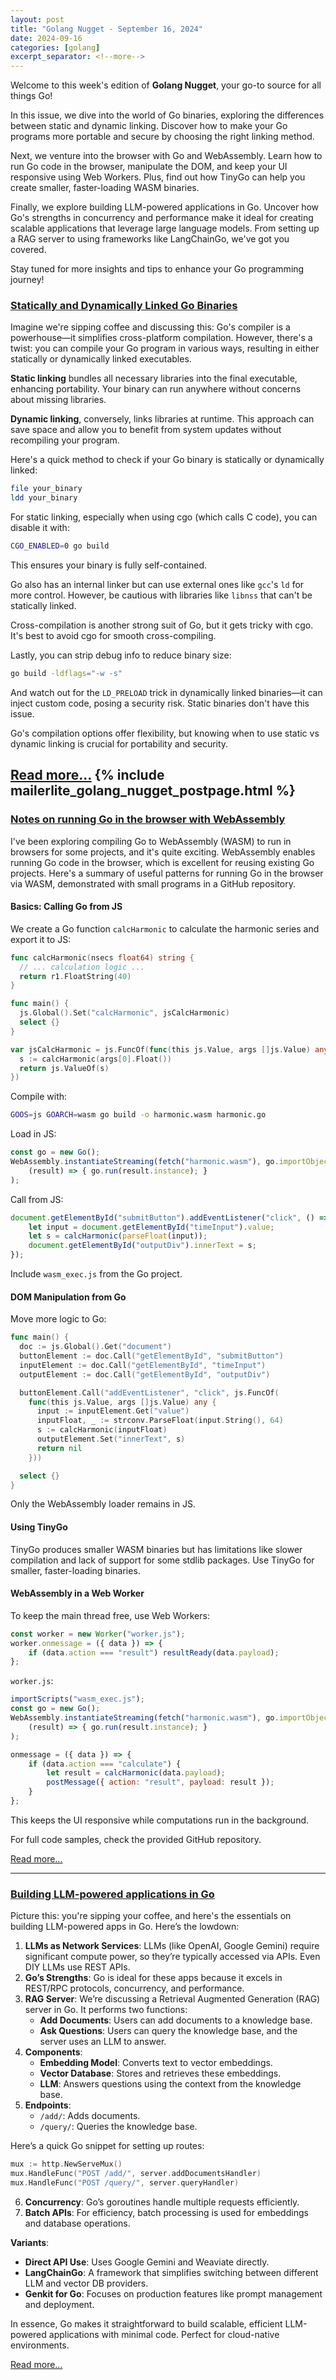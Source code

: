 ```yaml
---
layout: post
title: "Golang Nugget - September 16, 2024"
date: 2024-09-16
categories: [golang]
excerpt_separator: <!--more-->
---
```

Welcome to this week's edition of **Golang Nugget**, your go-to source for all things Go!

In this issue, we dive into the world of Go binaries, exploring the differences between static and dynamic linking. Discover how to make your Go programs more portable and secure by choosing the right linking method.

Next, we venture into the browser with Go and WebAssembly. Learn how to run Go code in the browser, manipulate the DOM, and keep your UI responsive using Web Workers. Plus, find out how TinyGo can help you create smaller, faster-loading WASM binaries.

Finally, we explore building LLM-powered applications in Go. Uncover how Go's strengths in concurrency and performance make it ideal for creating scalable applications that leverage large language models. From setting up a RAG server to using frameworks like LangChainGo, we've got you covered.

Stay tuned for more insights and tips to enhance your Go programming journey!
<!--more-->
### [Statically and Dynamically Linked Go Binaries](https://packagemain.tech/p/golang-statically-and-dynamically-linked-binaries)

Imagine we're sipping coffee and discussing this: Go's compiler is a powerhouse—it simplifies cross-platform compilation. However, there's a twist: you can compile your Go program in various ways, resulting in either statically or dynamically linked executables.

**Static linking** bundles all necessary libraries into the final executable, enhancing portability. Your binary can run anywhere without concerns about missing libraries.

**Dynamic linking**, conversely, links libraries at runtime. This approach can save space and allow you to benefit from system updates without recompiling your program.

Here's a quick method to check if your Go binary is statically or dynamically linked:
```sh
file your_binary
ldd your_binary
```

For static linking, especially when using cgo (which calls C code), you can disable it with:
```sh
CGO_ENABLED=0 go build
```

This ensures your binary is fully self-contained.

Go also has an internal linker but can use external ones like `gcc`'s `ld` for more control. However, be cautious with libraries like `libnss` that can't be statically linked.

Cross-compilation is another strong suit of Go, but it gets tricky with cgo. It's best to avoid cgo for smooth cross-compiling.

Lastly, you can strip debug info to reduce binary size:
```sh
go build -ldflags="-w -s"
```

And watch out for the `LD_PRELOAD` trick in dynamically linked binaries—it can inject custom code, posing a security risk. Static binaries don't have this issue.

Go's compilation options offer flexibility, but knowing when to use static vs dynamic linking is crucial for portability and security.

[Read more...](https://packagemain.tech/p/golang-statically-and-dynamically-linked-binaries)
{% include mailerlite_golang_nugget_postpage.html %}
---

### [Notes on running Go in the browser with WebAssembly](https://eli.thegreenplace.net/2024/notes-on-running-go-in-the-browser-with-webassembly/)

I've been exploring compiling Go to WebAssembly (WASM) to run in browsers for some projects, and it's quite exciting. WebAssembly enables running Go code in the browser, which is excellent for reusing existing Go projects. Here's a summary of useful patterns for running Go in the browser via WASM, demonstrated with small programs in a GitHub repository.

#### Basics: Calling Go from JS

We create a Go function `calcHarmonic` to calculate the harmonic series and export it to JS:
```go
func calcHarmonic(nsecs float64) string {
  // ... calculation logic ...
  return r1.FloatString(40)
}

func main() {
  js.Global().Set("calcHarmonic", jsCalcHarmonic)
  select {}
}

var jsCalcHarmonic = js.FuncOf(func(this js.Value, args []js.Value) any {
  s := calcHarmonic(args[0].Float())
  return js.ValueOf(s)
})
```
Compile with:
```sh
GOOS=js GOARCH=wasm go build -o harmonic.wasm harmonic.go
```
Load in JS:
```js
const go = new Go();
WebAssembly.instantiateStreaming(fetch("harmonic.wasm"), go.importObject).then(
    (result) => { go.run(result.instance); }
);
```
Call from JS:
```js
document.getElementById("submitButton").addEventListener("click", () => {
    let input = document.getElementById("timeInput").value;
    let s = calcHarmonic(parseFloat(input));
    document.getElementById("outputDiv").innerText = s;
});
```
Include `wasm_exec.js` from the Go project.

#### DOM Manipulation from Go

Move more logic to Go:
```go
func main() {
  doc := js.Global().Get("document")
  buttonElement := doc.Call("getElementById", "submitButton")
  inputElement := doc.Call("getElementById", "timeInput")
  outputElement := doc.Call("getElementById", "outputDiv")

  buttonElement.Call("addEventListener", "click", js.FuncOf(
    func(this js.Value, args []js.Value) any {
      input := inputElement.Get("value")
      inputFloat, _ := strconv.ParseFloat(input.String(), 64)
      s := calcHarmonic(inputFloat)
      outputElement.Set("innerText", s)
      return nil
    }))

  select {}
}
```
Only the WebAssembly loader remains in JS.

#### Using TinyGo

TinyGo produces smaller WASM binaries but has limitations like slower compilation and lack of support for some stdlib packages. Use TinyGo for smaller, faster-loading binaries.

#### WebAssembly in a Web Worker

To keep the main thread free, use Web Workers:
```js
const worker = new Worker("worker.js");
worker.onmessage = ({ data }) => {
    if (data.action === "result") resultReady(data.payload);
};
```
`worker.js`:
```js
importScripts("wasm_exec.js");
const go = new Go();
WebAssembly.instantiateStreaming(fetch("harmonic.wasm"), go.importObject).then(
    (result) => { go.run(result.instance); }
);

onmessage = ({ data }) => {
    if (data.action === "calculate") {
        let result = calcHarmonic(data.payload);
        postMessage({ action: "result", payload: result });
    }
};
```
This keeps the UI responsive while computations run in the background.

For full code samples, check the provided GitHub repository.

[Read more...](https://eli.thegreenplace.net/2024/notes-on-running-go-in-the-browser-with-webassembly/)

---

### [Building LLM-powered applications in Go](https://go.dev/blog/llmpowered)

Picture this: you're sipping your coffee, and here's the essentials on building LLM-powered apps in Go. Here’s the lowdown:

1. **LLMs as Network Services**: LLMs (like OpenAI, Google Gemini) require significant compute power, so they’re typically accessed via APIs. Even DIY LLMs use REST APIs.
2. **Go’s Strengths**: Go is ideal for these apps because it excels in REST/RPC protocols, concurrency, and performance.
3. **RAG Server**: We’re discussing a Retrieval Augmented Generation (RAG) server in Go. It performs two functions:
   - **Add Documents**: Users can add documents to a knowledge base.
   - **Ask Questions**: Users can query the knowledge base, and the server uses an LLM to answer.
4. **Components**:
   - **Embedding Model**: Converts text to vector embeddings.
   - **Vector Database**: Stores and retrieves these embeddings.
   - **LLM**: Answers questions using the context from the knowledge base.
5. **Endpoints**:
   - `/add/`: Adds documents.
   - `/query/`: Queries the knowledge base.

Here’s a quick Go snippet for setting up routes:
```go
mux := http.NewServeMux()
mux.HandleFunc("POST /add/", server.addDocumentsHandler)
mux.HandleFunc("POST /query/", server.queryHandler)
```
6. **Concurrency**: Go’s goroutines handle multiple requests efficiently.
7. **Batch APIs**: For efficiency, batch processing is used for embeddings and database operations.

**Variants**:
- **Direct API Use**: Uses Google Gemini and Weaviate directly.
- **LangChainGo**: A framework that simplifies switching between different LLM and vector DB providers.
- **Genkit for Go**: Focuses on production features like prompt management and deployment.

In essence, Go makes it straightforward to build scalable, efficient LLM-powered applications with minimal code. Perfect for cloud-native environments.

[Read more...](https://go.dev/blog/llmpowered)